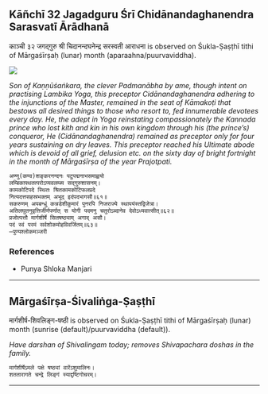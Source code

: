 ## Kāñchī 32 Jagadguru Śrī Chidānandaghanendra Sarasvatī Ārādhanā
काञ्ची ३२ जगद्गुरु श्री चिदानन्दघनेन्द्र सरस्वती आराधना is observed on Śukla-Ṣaṣṭhī tithi of Mārgaśīrṣaḥ (lunar) month (aparaahna/puurvaviddha).

![](https://github.com/sanskrit-coders/jyotisha/blob/master/jyotisha/panchangam/temporal/festival/images/kanchi-jagadgurus/jagadguru-32.jpg)

_Son of Kaṇṇūśaṅkara, the clever Padmanābha by ame, though intent on practising Lambika Yoga, this preceptor Cidānandaghanendra adhering to the injunctions of the Master, remained in the seat of Kāmakoṭi that bestows all desired things to those who resort to, fed innumerable devotees every day. He, the adept in Yoga reinstating compassionately the Kannada prince who lost kith and kin in his own kingdom through his (the prince’s) conqueror, He (Cidānandaghanendra) remained as preceptor only for four years sustaining on dry leaves. This preceptor reached his Ultimate abode which is devoid of all grief, delusion etc. on the sixty day of bright fortnight in the month of Mārgaśīrṣa of the year Prajotpati._

```
अण्णु(कण्व)शङ्करनन्दनः पटुपद्मनाभसमाह्वयो
लम्बिकापथतत्परोऽप्यवलम्ब्य सद्गुरुशासनम्।
कामकोटिपदे स्थितः श्रितकामकोटिफलप्रदे
नित्यदत्तसहस्रभक्तम् अभूद् इदंपदभागसौ॥६१॥
सकरुणम् अपबन्धुं कन्नडेशीकुमारं पुनरपि निजराज्ये स्थापयंस्तद्विजेत्रा।
अतिलघुतनुवृत्तिर्जीर्णपर्णात् स योगी पदमनु चतुरोऽब्दानेव देवोऽध्यवात्सीत्॥६२॥
प्रजोत्पत्तौ मार्गशीर्षे सितषष्ठ्याम् अगाद् असौ।
पदं स्वं परमं सर्वशोकमोहविवर्जितम्॥६३॥
—पुण्यश्लोकमञ्जरी
```
### References
* Punya Shloka Manjari


---
## Mārgaśīrṣa-Śivaliṅga-Ṣaṣṭhī
मार्गशीर्ष-शिवलिङ्ग-षष्ठी is observed on Śukla-Ṣaṣṭhī tithi of Mārgaśīrṣaḥ (lunar) month (sunrise (default)/puurvaviddha (default)).

_Have darshan of Shivalingam today; removes Shivapachara doshas in the family._

```
मार्गशीर्षेऽमले पक्षे षष्ठ्यां वारेंऽशुमालिनः।
शततारागते चन्द्रे लिङ्गं स्याद्दृष्टिगोचरम्।
```

---
